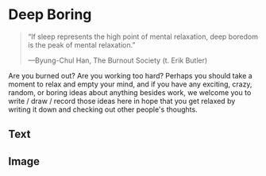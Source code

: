 # Deep Boring

> “If sleep represents the high point of mental relaxation, deep boredom is the peak of mental relaxation.”
> 
> —Byung-Chul Han, The Burnout Society (t. Erik Butler)

Are you burned out? Are you working too hard? Perhaps you should take a moment to relax and empty your mind, and if you have any exciting, crazy, random, or boring ideas about anything besides work, we welcome you to write / draw / record those ideas here in hope that you get relaxed by writing it down and checking out other people's thoughts.

## Text

## Image
